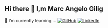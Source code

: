 ## Hi there 👋 I,m Marc Angelo Gilig
🌱 I’m currently learning ...
[![GitHub](https://img.shields.io/badge/GitHub-Profile-blue?logo=github)](https://github.com/Geloxix)
[![LinkedIn](https://img.shields.io/badge/LinkedIn-Connect-blue?logo=linkedin)]([https://linkedin.com/in/your-profile](https://linkedin.com/in/marcangelo-gilig-509398286/))

<!--
**Geloxix/Geloxix** is a ✨ _special_ ✨ repository because its `README.md` (this file) appears on your GitHub profile.

Here are some ideas to get you started:

- 🔭 I’m currently working on ...
- 🌱 I’m currently learning ...
- 👯 I’m looking to collaborate on ...
- 🤔 I’m looking for help with ...
- 💬 Ask me about ...
- 📫 How to reach me: ...
- 😄 Pronouns: ...
- ⚡ Fun fact: ...

